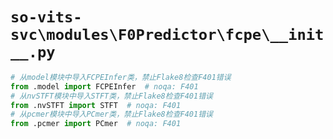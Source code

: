 # `so-vits-svc\modules\F0Predictor\fcpe\__init__.py`

```py
# 从model模块中导入FCPEInfer类，禁止Flake8检查F401错误
from .model import FCPEInfer  # noqa: F401
# 从nvSTFT模块中导入STFT类，禁止Flake8检查F401错误
from .nvSTFT import STFT  # noqa: F401
# 从pcmer模块中导入PCmer类，禁止Flake8检查F401错误
from .pcmer import PCmer  # noqa: F401
```